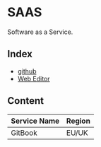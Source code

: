 # SAAS 

Software as a Service.

## Index

* [github](./github)
* [Web Editor](./web-editor)

## Content

| Service Name | Region |
| --- | --- |
| GitBook | EU/UK |
